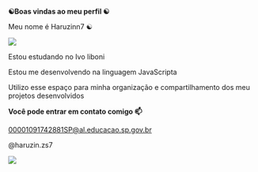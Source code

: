 **☯Boas vindas ao meu perfil ☯**

Meu nome é Haruzinn7 ☯

![](https://media1.tenor.com/m/0Hy1SUov3UIAAAAC/mc-hariel-hariel.gif)


Estou estudando no Ivo liboni

Estou me desenvolvendo na linguagem JavaScripta

Utilizo esse espaço para minha organização e compartilhamento dos meu projetos desenvolvidos

**Você pode entrar em contato comigo 📫**

00001091742881SP@al.educacao.sp.gov.br

@haruzin.zs7

![](https://media1.tenor.com/m/5zJu_CB5858AAAAC/mc-hariel-hariel.gif)




